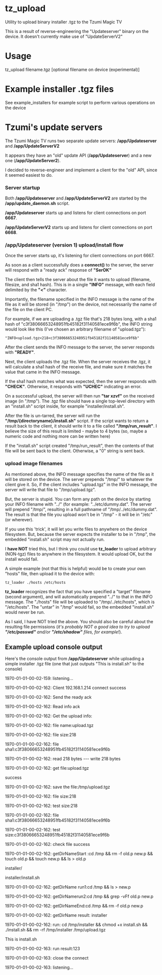 # tz_upload
Utility to upload binary installer .tgz to the Tzumi Magic TV

This is a result of reverse-engineering the "Updateserver" binary on the device.  It doesn't currently make use of "UpdateServerV2"

# Usage

tz_upload filename.tgz [optional filename on device (experimental)]

# Example installer .tgz files

See example_installers for example script to perform various operations on the device


# Tzumi's update servers

The Tzumi Magic TV runs two separate update servers: **/app/Updateserver** and **/app/UpdateServerV2**

It appears they have an "old" update API (**/app/Updateserver**) and a new one (**/app/UpdateServer2**).

I decided to reverse-engineer and implement a client for the "old" API, since it seemed easiest to do.

### Server startup

Both **/app/Updateserver** and **/app/UpdateServerV2** are started by the **/app/update_daemon.sh** script.

**/app/Updateserver** starts up and listens for client connections on port **6667**.

**/app/UpdateServerV2** starts up and listens for client connections on port **6668**.


### /app/Updateserver (version 1) upload/install flow

Once the server starts up, it's listening for client connections on port 6667.

As soon as a client successfully does a **connect()** to the server, the server will respond with a "ready ack" response of **"SerOK"**

The client then tells the server about the file it wants to upload (filename, filesize, and sha1 hash).  This is in a single **"INFO"** message, with each field delimited by the **"<"** character.

Importantly, the filename specified in the INFO message is the name of the file as it will be stored (in "/tmp") on the device, not necessarily the name of the file on the client PC.

For example, if we are uploading a .tgz file that's 218 bytes long, with a sha1 hash of "c3f38066653248951fb45182f31140581ece9f6b", the INFO string would look like this (I've chosen an arbitrary filename of "upload.tgz"):

`"INFO<upload.tgz<218<c3f38066653248951fb45182f31140581ece9f6b"`

After the client sends the INFO message to the server, the server responds with **"READY"**.

Next, the client uploads the .tgz file.  When the server receives the .tgz, it will calculate a sha1 hash of the receive file, and make sure it matches the value that came in the INFO message.

If the sha1 hash matches what was expected, then the server responds with **"CHECK"**.  Otherwise, it responds with **"UCHEC"** indicating an error.

On a successful upload, the server will then run **"tar xzvf"** on the received image (in "/tmp").  The .tgz file should have a single top-level directory with an "install.sh" script inside, for example "installer/install.sh".

After the file is un-tarred, the server will run the **"/tmp/{directoryname}/install.sh"** script.  If the script wants to return a result back to the client, it should write it to a file called **"/tmp/run_result"**.  I believe the size of this result is limited - maybe to 4 bytes (so, maybe a numeric code and nothing more can be written here)

If the "install.sh" script created "/tmp/run_result", then the contents of that file will be sent back to the client.  Otherwise, a "0" string is sent back.


### upload image filenames

As mentioned above, the INFO message specifies the name of the file as it will be stored on the device.  The server prepends "/tmp/" to whatever the client give it.  So, if the client includes "upload.tgz" in the INFO message, the server will write that file to "/tmp/upload.tgz".

But, the server is stupid.  You can form any path on the device by starting your INFO filename with "../" (for example: "../etc/dummy.dat".  The server will prepend "/tmp/", resulting in a full pathname of "/tmp/../etc/dummy.dat".  The result is that the file you upload won't be in "/tmp" - it will be in "/etc" (or wherever).

If you use this 'trick', it will let you write files to anywhere on the device filesystem.  But, because the server expects the installer to be in "/tmp", the embedded "install.sh" script may not actually run.

I **have NOT** tried this, but I think you could use **tz_loader** to upload arbitrary (NON-tgz) files to anywhere in the filesystem.  It would upload OK, but the install would fail.

A simple example (not that this is helpful) would be to create your own "hosts" file, then upload it to the device with:

`tz_loader ./hosts /etc/hosts`

**tz_loader** recognizes the fact that you have specified a "target" filename (second argument), and will automatically prepend "../" to that in the INFO message.  The "./hosts" file will be uploaded to "/tmp/../etc/hosts", which is "/etc/hosts".  The "untar" in "/tmp" would fail, so the embedded "install.sh" would never be run.

As I said, I have NOT tried the above.  You should also be careful about the resulting file permissions (*it's probably NOT a good idea to try to upload **"/etc/passwd"** and/or **"/etc/shadow"** files, for example!*).


## Example upload console output

Here's the console output from **/app/Updateserver** while uploading a simple installer .tgz file (one that just outputs "This is install.sh" to the console)

1970-01-01-00-02-159: listening...

1970-01-01-00-02-162: Client 192.168.1.214 connect success

1970-01-01-00-02-162: Send the ready ack

1970-01-01-00-02-162: Read info ack

1970-01-01-00-02-162: Get the upload info:

1970-01-01-00-02-162: file name:upload.tgz

1970-01-01-00-02-162: file size:218

1970-01-01-00-02-162: file sha1:c3f38066653248951fb45182f31140581ece9f6b

1970-01-01-00-02-162: read 218 bytes --- write 218 bytes

1970-01-01-00-02-162: get file:upload.tgz

success

1970-01-01-00-02-162: save the file:/tmp/upload.tgz

1970-01-01-00-02-162: file size:218

1970-01-01-00-02-162: test size:218

1970-01-01-00-02-162: file sha1:c3f38066653248951fb45182f31140581ece9f6b

1970-01-01-00-02-162: test size:c3f38066653248951fb45182f31140581ece9f6b

1970-01-01-00-02-162: check file success

1970-01-01-00-02-162: getDirNameStart :cd /tmp && rm -f old.p new.p && touch old.p && touch new.p && ls > old.p

installer/

installer/install.sh

1970-01-01-00-02-162: getDirName run1:cd /tmp && ls > new.p

1970-01-01-00-02-162: getDirNamerun2:cd /tmp && grep -vFf old.p new.p

1970-01-01-00-02-162: getDirNameEnd:cd /tmp && rm -f old.p new.p

1970-01-01-00-02-162: getDirName result: installer

1970-01-01-00-02-162: run: cd /tmp/installer && chmod +x install.sh && ./install.sh && rm -rf /tmp/installer /tmp/upload.tgz

This is install.sh

1970-01-01-00-02-163: run result:123

1970-01-01-00-02-163: close the connect

1970-01-01-00-02-163: listening...
